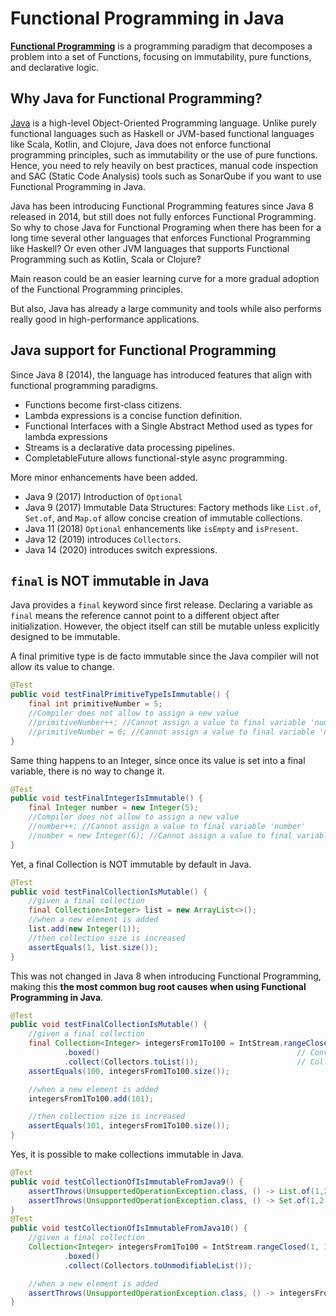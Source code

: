 # Functional Programming in Java

**[Functional Programming](01-introduction-to-functional-programming.md)** is a programming paradigm that decomposes a problem into a set of Functions, focusing on immutability, pure functions, and declarative logic.

## Why Java for Functional Programming?

[Java](https://en.wikipedia.org/wiki/Java_(programming_language)) is a high-level Object-Oriented Programming language. Unlike purely functional languages such as Haskell or JVM-based functional languages like Scala, Kotlin, and Clojure, Java does not enforce functional programming principles, such as immutability or the use of pure functions. Hence, you need to rely heavily on best practices, manual code inspection and SAC (Static Code Analysis) tools such as SonarQube if you want to use Functional Programming in Java.

Java has been introducing Functional Programming features since Java 8 released in 2014, but still does not fully enforces Functional Programming. So why to chose Java for Functional Programing when there has been for a long time several other languages that enforces Functional Programming like Haskell? Or even other JVM languages that supports Functional Programming such as Kotlin, Scala or Clojure?

Main reason could be an easier learning curve for a more gradual adoption of the Functional Programming principles.

But also, Java has already a large community and tools while also performs really good in high-performance applications.

## Java support for Functional Programming

Since Java 8 (2014), the language has introduced features that align with functional programming paradigms.

- Functions become first-class citizens.
- Lambda expressions is a concise function definition.
- Functional Interfaces with a Single Abstract Method used as types for lambda expressions
- Streams is a declarative data processing pipelines.
- CompletableFuture allows functional-style async programming.

More minor enhancements have been added.

- Java 9 (2017) Introduction of `Optional`
- Java 9 (2017) Immutable Data Structures: Factory methods like `List.of`, `Set.of`, and `Map.of` allow concise creation of immutable collections.
- Java 11 (2018) `Optional` enhancements like `isEmpty` and `isPresent`.
- Java 12 (2019) introduces `Collectors`.
- Java 14 (2020) introduces switch expressions.

## `final` is NOT immutable in Java

Java provides a `final` keyword since first release. Declaring a variable as `final` means the reference cannot point to a different object after initialization. However, the object itself can still be mutable unless explicitly designed to be immutable.

A final primitive type is de facto immutable since the Java compiler will not allow its value to change.

```java
@Test
public void testFinalPrimitiveTypeIsImmutable() {
    final int primitiveNumber = 5;
    //Compiler does not allow to assign a new value
    //primitiveNumber++; //Cannot assign a value to final variable 'number'
    //primitiveNumber = 6; //Cannot assign a value to final variable 'number'
}
```

Same thing happens to an Integer, since once its value is set into a final variable, there is no way to change it.

```java
@Test
public void testFinalIntegerIsImmutable() {
    final Integer number = new Integer(5);
    //Compiler does not allow to assign a new value
    //number++; //Cannot assign a value to final variable 'number'
    //number = new Integer(6); //Cannot assign a value to final variable 'number'
}
```

Yet, a final Collection is NOT immutable by default in Java. 

```java
@Test
public void testFinalCollectionIsMutable() {
    //given a final collection
    final Collection<Integer> list = new ArrayList<>();
    //when a new element is added
    list.add(new Integer(1));
    //then collection size is increased
    assertEquals(1, list.size());
}
```

This was not changed in Java 8 when introducing Functional Programming, making this **the most common bug root causes when using Functional Programming in Java**.

```java
@Test
public void testFinalCollectionIsMutable() {
    //given a final collection
    final Collection<Integer> integersFrom1To100 = IntStream.rangeClosed(1, 100) // Generate numbers from 1 to 100
            .boxed()                                            // Convert int to Integer
            .collect(Collectors.toList());                      // Collect to a List
    assertEquals(100, integersFrom1To100.size());

    //when a new element is added
    integersFrom1To100.add(101);

    //then collection size is increased
    assertEquals(101, integersFrom1To100.size());
}
```

Yes, it is possible to make collections immutable in Java.

```java
@Test
public void testCollectionOfIsImmutableFromJava9() {
    assertThrows(UnsupportedOperationException.class, () -> List.of(1,2,3).add(4));
    assertThrows(UnsupportedOperationException.class, () -> Set.of(1,2,3).add(4));
}
@Test
public void testCollectionOfIsImmutableFromJava10() {
    //given a final collection
    Collection<Integer> integersFrom1To100 = IntStream.rangeClosed(1, 100)  // Generate numbers from 1 to 100
            .boxed()                                                        // Convert int to Integer
            .collect(Collectors.toUnmodifiableList());                      // Collect to a Immutable List

    //when a new element is added
    assertThrows(UnsupportedOperationException.class, () -> integersFrom1To100.add(101));
}
```

